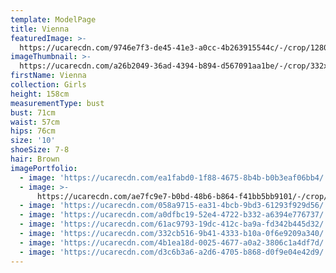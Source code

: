 ```yaml
---
template: ModelPage
title: Vienna
featuredImage: >-
  https://ucarecdn.com/9746e7f3-de45-41e3-a0cc-4b263915544c/-/crop/1280x705/0,76/-/preview/
imageThumbnail: >-
  https://ucarecdn.com/a26b2049-36ad-4394-b894-d567091aa1be/-/crop/332x520/181,142/-/preview/
firstName: Vienna
collection: Girls
height: 158cm
measurementType: bust
bust: 71cm
waist: 57cm
hips: 76cm
size: '10'
shoeSize: 7-8
hair: Brown
imagePortfolio:
  - image: 'https://ucarecdn.com/ea1fabd0-1f88-4675-8b4b-b0b3eaf06bb4/'
  - image: >-
      https://ucarecdn.com/ae7fc9e7-b0bd-48b6-b864-f41bb5bb9101/-/crop/640x857/0,103/-/preview/
  - image: 'https://ucarecdn.com/058a9715-ea31-4bcb-9bd3-61293f929d56/'
  - image: 'https://ucarecdn.com/a0dfbc19-52e4-4722-b332-a6394e776737/'
  - image: 'https://ucarecdn.com/61ac9793-19dc-412c-ba9a-fd342b445d32/'
  - image: 'https://ucarecdn.com/332cb516-9b41-4333-b10a-0f6e9209a340/'
  - image: 'https://ucarecdn.com/4b1ea18d-0025-4677-a0a2-3806c1a4df7d/'
  - image: 'https://ucarecdn.com/d3c6b3a6-a2d6-4705-b868-d0f9e04e42d9/'
---
```


